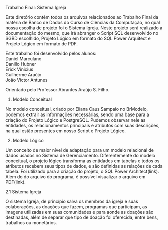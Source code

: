 Trabalho Final: Sistema Igreja

  Este diretório contém todos os arquivos relacionados ao Trabalho Final da matéria de Banco de Dados do Curso de Ciências da Computação, no qual nossa escolha de projeto foi o Sistema Igreja.
  Neste projeto será realizado a documentação do mesmo, que irá abranger o Script SQL desenvolvido no SGBD escolhido, Projeto Lógico em formato do SQL Power Arquitect e Projeto Lógico em formato de PDF.

  Este trabalho foi desenvolvido pelos alunos:<br>
    Daniel Marculano<br>
    Danillo Hubner<br>
    Erick Vinicius<br>
    Guilherme Araújo<br>
    João Victor Antunes<br>

Orientado pelo Professor Abrantes Araújo S. Filho.

1. Modelo Conceitual

  No modelo conceitual, criado por Eliana Caus Sampaio no BrModelo, podemos extrair as informações necessárias, sendo uma base para a criação do Projeto Lógico e             PostgreSQL.
  Pudemos observar nele as entidades, os relacionamentos principais e atributos com suas descrições, na qual estão presentes em nosso Script e Projeto Lógico.

2. Modelo Lógico

  Um conceito de maior nível de adaptação para um modelo relacional de dados usados no Sistema de Gerenciamento. 
  Diferentemente do modelo conceitual, o projeto lógico transforma as entidades em tabelas e todos os atributos recebem
  seus tipos de dados, e são definidas as relações de cada tabela. Foi utilizado para a criação do projeto, 
  o SQL Power Architect(link). Além do do arquivo do programa, é possível visualizar o arquivo em PDF(link).

2.1 Sistema Igreja

  O sistema Igreja, de princípio salva os membros da igreja e suas colaborações, as doações que fazem, programas que participam,
  as imagens utilizadas em suas comunidades e para aonde as doações são destinadas, além de separar que tipo de doação foi oferecida,
  entre bens, trabalhos ou monetários.
  
  
